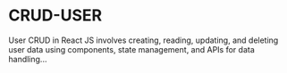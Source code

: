 # CRUD-USER
User CRUD in React JS involves creating, reading, updating, and deleting user data using components, state management, and APIs for data handling...
